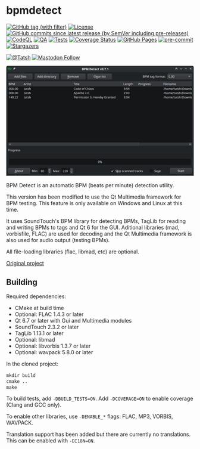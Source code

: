 # bpmdetect

[![GitHub tag (with filter)](https://img.shields.io/github/v/tag/Tatsh/bpmdetect)](https://github.com/Tatsh/bpmdetect/tags)
[![License](https://img.shields.io/github/license/Tatsh/bpmdetect)](https://github.com/Tatsh/bpmdetect/blob/master/LICENSE.txt)
[![GitHub commits since latest release (by SemVer including pre-releases)](https://img.shields.io/github/commits-since/Tatsh/bpmdetect/v0.7.2/master)](https://github.com/Tatsh/bpmdetect/compare/v0.7.2...master)
[![CodeQL](https://github.com/Tatsh/bpmdetect/actions/workflows/codeql.yml/badge.svg)](https://github.com/Tatsh/bpmdetect/actions/workflows/codeql.yml)
[![QA](https://github.com/Tatsh/bpmdetect/actions/workflows/qa.yml/badge.svg)](https://github.com/Tatsh/bpmdetect/actions/workflows/qa.yml)
[![Tests](https://github.com/Tatsh/bpmdetect/actions/workflows/tests.yml/badge.svg)](https://github.com/Tatsh/bpmdetect/actions/workflows/tests.yml)
[![Coverage Status](https://coveralls.io/repos/github/Tatsh/bpmdetect/badge.svg?branch=master)](https://coveralls.io/github/Tatsh/bpmdetect?branch=master)
[![GitHub Pages](https://github.com/Tatsh/bpmdetect/actions/workflows/pages.yml/badge.svg)](https://tatsh.github.io/bpmdetect/)
[![pre-commit](https://img.shields.io/badge/pre--commit-enabled-brightgreen?logo=pre-commit&logoColor=white)](https://github.com/pre-commit/pre-commit)
[![Stargazers](https://img.shields.io/github/stars/Tatsh/bpmdetect?logo=github&style=flat)](https://github.com/Tatsh/bpmdetect/stargazers)

[![@Tatsh](https://img.shields.io/badge/dynamic/json?url=https%3A%2F%2Fpublic.api.bsky.app%2Fxrpc%2Fapp.bsky.actor.getProfile%2F%3Factor%3Ddid%3Aplc%3Auq42idtvuccnmtl57nsucz72%26query%3D%24.followersCount%26style%3Dsocial%26logo%3Dbluesky%26label%3DFollow%2520%40Tatsh&query=%24.followersCount&style=social&logo=bluesky&label=Follow%20%40Tatsh)](https://bsky.app/profile/Tatsh.bsky.social)
[![Mastodon Follow](https://img.shields.io/mastodon/follow/109370961877277568?domain=hostux.social&style=social)](https://hostux.social/@Tatsh)

![Screenshot](https://raw.githubusercontent.com/Tatsh/bpmdetect/master/screenshot.png)

BPM Detect is an automatic BPM (beats per minute) detection utility.

This version has been modified to use the Qt Multimedia framework for BPM testing. This feature is
only available on Windows and Linux at this time.

It uses SoundTouch's BPM library for detecting BPMs, TagLib for reading and writing BPMs to tags
and Qt 6 for the GUI. Aditional libraries (mad, vorbisfile, FLAC) are used for decoding and the
Qt Multimedia framework is also used for audio output (testing BPMs).

All file-loading libraries (flac, libmad, etc) are optional.

[Original project](https://sourceforge.net/projects/bpmdetect/)

## Building

Required dependencies:

- CMake at build time
- Optional: FLAC 1.4.3 or later
- Qt 6.7 or later with Gui and Multimedia modules
- SoundTouch 2.3.2 or later
- TagLib 1.13.1 or later
- Optional: libmad
- Optional: libvorbis 1.3.7 or later
- Optional: wavpack 5.8.0 or later

In the cloned project:

```shell
mkdir build
cmake ..
make
```

To build tests, add `-DBUILD_TESTS=ON`. Add `-DCOVERAGE=ON` to enable coverage (Clang and GCC only).

To enable other libraries, use `-DENABLE_*` flags: FLAC, MP3, VORBIS, WAVPACK.

Translation support has been added but there are currently no translations. This can be enabled with
`-DI18N=ON`.
